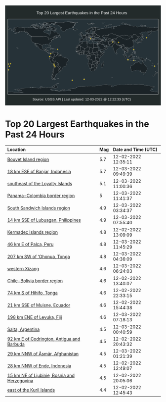 ![Map](./map.png)

# Top 20 Largest Earthquakes in the Past 24 Hours

| Location | Mag | Date and Time (UTC) |
|:---|:---|:---|
| [Bouvet Island region](https://earthquake.usgs.gov/earthquakes/eventpage/us6000j6a9) | 5.7 | 12-02-2022 12:35:11 |
| [18 km ESE of Banjar, Indonesia](https://earthquake.usgs.gov/earthquakes/eventpage/us6000j6k5) | 5.7 | 12-03-2022 09:49:39 |
| [southeast of the Loyalty Islands](https://earthquake.usgs.gov/earthquakes/eventpage/us6000j6mx) | 5.1 | 12-03-2022 11:00:36 |
| [Panama-Colombia border region](https://earthquake.usgs.gov/earthquakes/eventpage/us6000j6n3) | 5 | 12-03-2022 11:41:37 |
| [South Sandwich Islands region](https://earthquake.usgs.gov/earthquakes/eventpage/us6000j6i1) | 4.9 | 12-03-2022 03:34:37 |
| [14 km SSE of Lubuagan, Philippines](https://earthquake.usgs.gov/earthquakes/eventpage/us6000j6ja) | 4.9 | 12-03-2022 07:55:40 |
| [Kermadec Islands region](https://earthquake.usgs.gov/earthquakes/eventpage/us6000j6ad) | 4.8 | 12-02-2022 13:09:09 |
| [46 km E of Palca, Peru](https://earthquake.usgs.gov/earthquakes/eventpage/us6000j6n4) | 4.8 | 12-03-2022 11:45:29 |
| [207 km SW of ‘Ohonua, Tonga](https://earthquake.usgs.gov/earthquakes/eventpage/us6000j6ig) | 4.8 | 12-03-2022 04:36:09 |
| [western Xizang](https://earthquake.usgs.gov/earthquakes/eventpage/us6000j6iu) | 4.6 | 12-03-2022 06:24:03 |
| [Chile-Bolivia border region](https://earthquake.usgs.gov/earthquakes/eventpage/us6000j6aj) | 4.6 | 12-02-2022 13:40:07 |
| [74 km S of Hihifo, Tonga](https://earthquake.usgs.gov/earthquakes/eventpage/us6000j6gl) | 4.6 | 12-02-2022 22:33:15 |
| [21 km SSE of Muisne, Ecuador](https://earthquake.usgs.gov/earthquakes/eventpage/us6000j6c2) | 4.6 | 12-02-2022 15:44:38 |
| [198 km ENE of Levuka, Fiji](https://earthquake.usgs.gov/earthquakes/eventpage/us6000j6j0) | 4.6 | 12-03-2022 07:18:13 |
| [Salta, Argentina](https://earthquake.usgs.gov/earthquakes/eventpage/us6000j6he) | 4.5 | 12-03-2022 00:40:59 |
| [92 km E of Codrington, Antigua and Barbuda](https://earthquake.usgs.gov/earthquakes/eventpage/us6000j6f4) | 4.5 | 12-02-2022 20:43:32 |
| [29 km NNW of Āsmār, Afghanistan](https://earthquake.usgs.gov/earthquakes/eventpage/us6000j6hi) | 4.5 | 12-03-2022 01:21:39 |
| [28 km NNW of Ende, Indonesia](https://earthquake.usgs.gov/earthquakes/eventpage/us6000j6aa) | 4.5 | 12-02-2022 12:49:07 |
| [15 km NE of Ljubinje, Bosnia and Herzegovina](https://earthquake.usgs.gov/earthquakes/eventpage/us6000j6ey) | 4.5 | 12-02-2022 20:05:06 |
| [east of the Kuril Islands](https://earthquake.usgs.gov/earthquakes/eventpage/us6000j6ae) | 4.4 | 12-02-2022 12:45:43 |

